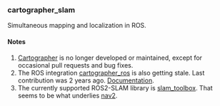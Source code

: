 ### cartographer_slam

Simultaneous mapping and localization in ROS. 

#### Notes

1. [Cartographer](https://github.com/cartographer-project/cartographer?tab=readme-ov-file#a-note-for-ros-users) is no longer developed or maintained, except for occasional pull requests and bug fixes. 
2. The ROS integration [cartographer_ros](https://github.com/ros2/cartographer_ros) is also getting stale. Last contribution was 2 years ago. [Documentation](https://google-cartographer-ros.readthedocs.io/en/latest/).
3. The currently supported ROS2-SLAM library is [slam_toolbox](https://github.com/SteveMacenski/slam_toolbox?tab=readme-ov-file#slam-toolbox). That seems to be what underlies [nav2](https://docs.nav2.org/index.html).